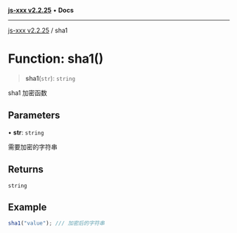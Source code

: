 [**js-xxx v2.2.25**](../README.md) • **Docs**

***

[js-xxx v2.2.25](../README.md) / sha1

# Function: sha1()

> **sha1**(`str`): `string`

sha1 加密函数

## Parameters

• **str**: `string`

需要加密的字符串

## Returns

`string`

## Example

```ts
sha1("value"); /// 加密后的字符串
```
